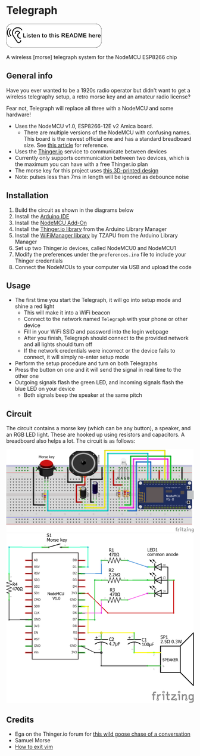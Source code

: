 # Telegraph

[![Listen to this README here](meta/listen.png "Listen to this README here")](README.wav)

A wireless [morse] telegraph system for the NodeMCU ESP8266 chip

## General info

Have you ever wanted to be a 1920s radio operator but didn't want to get a wireless telegraphy setup,
a retro morse key and an amateur radio license?

Fear not, Telegraph will replace all three with a NodeMCU and some hardware!

- Uses the NodeMCU v1.0, ESP8266-12E v2 Amica board.
  - There are multiple versions of the NodeMCU with confusing names. This board is the newest official one and has a
standard breadboard size. See [this article](https://frightanic.com/iot/comparison-of-esp8266-nodemcu-development-boards/) for reference.
- Uses the [Thinger.io](https://thinger.io/) service to communicate between devices
- Currently only supports communication between two devices, which is the maximum you can have with a free Thinger.io plan
- The morse key for this project uses [this 3D-printed design](https://www.thingiverse.com/thing:3167343)
- Note: pulses less than 7ms in length will be ignored as debounce noise

## Installation

1. Build the circuit as shown in the diagrams below
1. Install the [Arduino IDE](https://www.arduino.cc/en/main/software)
1. Install the [NodeMCU Add-On](https://randomnerdtutorials.com/how-to-install-esp8266-board-arduino-ide/)
1. Install the [Thinger.io library](https://docs.thinger.io/devices/arduino) from the Arduino Library Manager
1. Install the [WiFiManager library](https://github.com/tzapu/WiFiManager) by TZAPU from the Arduino Library Manager
1. Set up two Thinger.io devices, called NodeMCU0 and NodeMCU1
1. Modify the preferences under the `preferences.ino` file to include your Thinger credentials
1. Connect the NodeMCUs to your computer via USB and upload the code

## Usage

- The first time you start the Telegraph, it will go into setup mode and shine a red light
  - This will make it into a WiFi beacon
  - Connect to the network named `Telegraph` with your phone or other device
  - Fill in your WiFi SSID and password into the login webpage
  - After you finish, Telegraph should connect to the provided network and all lights should turn off
  - If the network credentials were incorrect or the device fails to connect, it will simply re-enter setup mode
- Perform the setup procedure and turn on both Telegraphs
- Press the button on one and it will send the signal in real time to the other one
- Outgoing signals flash the green LED, and incoming signals flash the blue LED on your device
  - Both signals beep the speaker at the same pitch

## Circuit

The circuit contains a morse key (which can be any button), a speaker, and an RGB LED light.
These are hooked up using resistors and capacitors. A breadboard also helps a lot. The circuit is as follows:

![Breadboard diagram](meta/Telegraph_bb.png) ![Circuit diagram](meta/Telegraph_schem.png)

## Credits

- Ega on the Thinger.io forum for [this wild goose chase of a conversation](https://community.thinger.io/t/how-to-receive-a-stream-on-a-nodemcu/3113)
- Samuel Morse
- [How to exit vim](https://stackoverflow.com/questions/11828270/how-do-i-exit-the-vim-editor)

